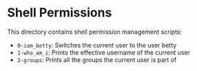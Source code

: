 # Shell Permissions

This directory contains shell permission management scripts:

- `0-iam_betty`: Switches the current user to the user betty
- `1-who_am_i`: Prints the effective username of the current user
- `2-groups`: Prints all the groups the current user is part of

